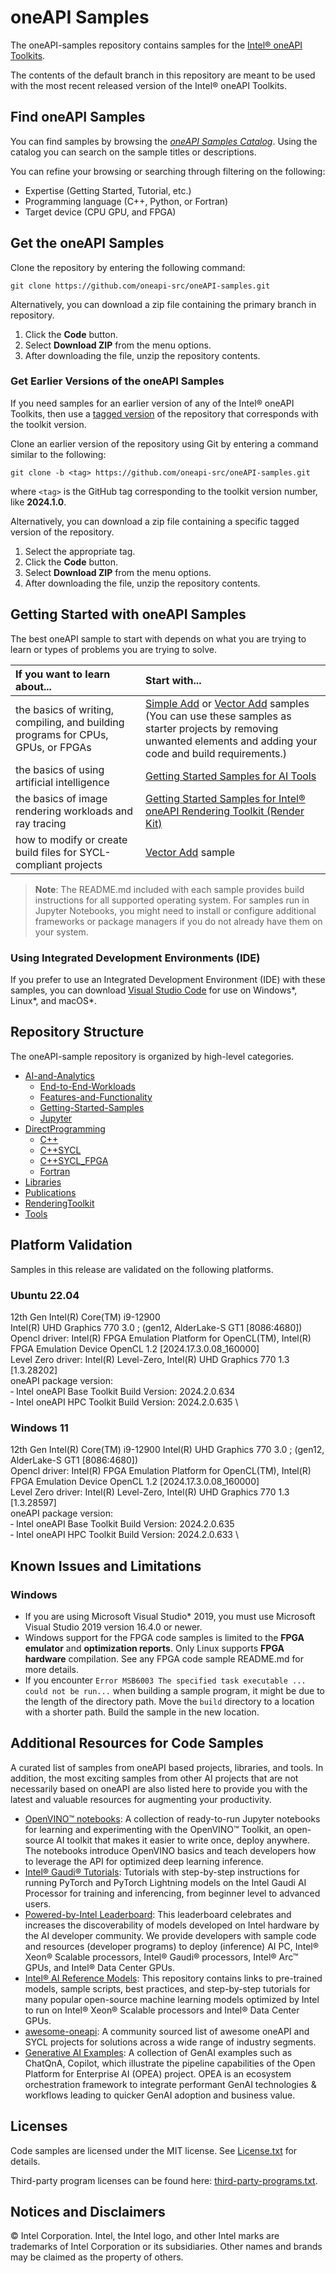 # oneAPI Samples

The oneAPI-samples repository contains samples for the [Intel® oneAPI Toolkits](https://www.intel.com/content/www/us/en/developer/tools/oneapi/toolkits.html).

The contents of the default branch in this repository are meant to be used with the most recent released version of the Intel® oneAPI Toolkits.

## Find oneAPI Samples

You can find samples by browsing the *[oneAPI Samples Catalog](https://oneapi-src.github.io/oneAPI-samples/)*. Using the catalog you can search on the sample titles or descriptions.

You can refine your browsing or searching through filtering on the following:

- Expertise (Getting Started, Tutorial, etc.)
- Programming language (C++, Python, or Fortran)
- Target device (CPU GPU, and FPGA)

## Get the oneAPI Samples

Clone the repository by entering the following command:

`git clone https://github.com/oneapi-src/oneAPI-samples.git`

Alternatively, you can download a zip file containing the primary branch in repository.

1. Click the **Code** button.
2. Select **Download ZIP** from the menu options.
3. After downloading the file, unzip the repository contents.

### Get Earlier Versions of the oneAPI Samples

If you need samples for an earlier version of any of the Intel® oneAPI Toolkits, then use a [tagged version](https://github.com/oneapi-src/oneAPI-samples/tags) of the repository that corresponds with the toolkit version.

Clone an earlier version of the repository using Git by entering a command similar to the following:

`git clone -b <tag> https://github.com/oneapi-src/oneAPI-samples.git`

where `<tag>` is the GitHub tag corresponding to the toolkit version number, like **2024.1.0**.

Alternatively, you can download a zip file containing a specific tagged version of the repository.

1. Select the appropriate tag.
2. Click the **Code** button.
3. Select **Download ZIP** from the menu options.
4. After downloading the file, unzip the repository contents.

## Getting Started with oneAPI Samples

The best oneAPI sample to start with depends on what you are trying to learn or types of problems you are trying to solve.

| If you want to learn about...                                                        | Start with...
|:---                                                                                  |:---
| the basics of writing, compiling, and building programs for CPUs, GPUs, or FPGAs     |[Simple Add](https://github.com/oneapi-src/oneAPI-samples/tree/master/DirectProgramming/C++SYCL/DenseLinearAlgebra/simple-add) or [Vector Add](https://github.com/oneapi-src/oneAPI-samples/tree/master/DirectProgramming/C++SYCL/DenseLinearAlgebra/vector-add) samples <br> (You can use these samples as starter projects by removing unwanted elements and adding your code and build requirements.)
| the basics of using artificial intelligence                                          | [Getting Started Samples for AI Tools](https://github.com/oneapi-src/oneAPI-samples/tree/master/AI-and-Analytics/Getting-Started-Samples)
| the basics of image rendering workloads and ray tracing                              | [Getting Started Samples for Intel® oneAPI Rendering Toolkit (Render Kit)](https://github.com/oneapi-src/oneAPI-samples/tree/master/RenderingToolkit/GettingStarted)
| how to modify or create build files for SYCL-compliant projects                      | [Vector Add](https://github.com/oneapi-src/oneAPI-samples/tree/master/DirectProgramming/C++SYCL/DenseLinearAlgebra/vector-add) sample

>**Note**: The README.md included with each sample provides build instructions for all supported operating system. For samples run in Jupyter Notebooks, you might need to install or configure additional frameworks or package managers if you do not already have them on your system.

### Using Integrated Development Environments (IDE)

If you prefer to use an Integrated Development Environment (IDE) with these samples, you can download [Visual Studio Code](https://code.visualstudio.com/download) for use on Windows*, Linux*, and macOS*.

## Repository Structure

The oneAPI-sample repository is organized by high-level categories.

- [AI-and-Analytics](https://github.com/oneapi-src/oneAPI-samples/tree/master/AI-and-Analytics)
  - [End-to-End-Workloads](https://github.com/oneapi-src/oneAPI-samples/tree/master/AI-and-Analytics/End-to-end-Workloads)
  - [Features-and-Functionality](https://github.com/oneapi-src/oneAPI-samples/tree/master/AI-and-Analytics/Features-and-Functionality)
  - [Getting-Started-Samples](https://github.com/oneapi-src/oneAPI-samples/tree/master/AI-and-Analytics/Getting-Started-Samples)
  - [Jupyter](https://github.com/oneapi-src/oneAPI-samples/tree/master/AI-and-Analytics/Jupyter)
- [DirectProgramming](https://github.com/oneapi-src/oneAPI-samples/tree/master/DirectProgramming)
  - [C++](https://github.com/oneapi-src/oneAPI-samples/tree/master/DirectProgramming/C++)
  - [C++SYCL](https://github.com/oneapi-src/oneAPI-samples/tree/master/DirectProgramming/C++SYCL)
  - [C++SYCL_FPGA](https://github.com/oneapi-src/oneAPI-samples/tree/master/DirectProgramming/C++SYCL_FPGA)
  - [Fortran](https://github.com/oneapi-src/oneAPI-samples/tree/master/DirectProgramming/Fortran)
- [Libraries](https://github.com/oneapi-src/oneAPI-samples/tree/master/Libraries)
- [Publications](https://github.com/oneapi-src/oneAPI-samples/tree/master/Publications)
- [RenderingToolkit](https://github.com/oneapi-src/oneAPI-samples/tree/master/RenderingToolkit)
- [Tools](https://github.com/oneapi-src/oneAPI-samples/tree/master/Tools/)


## Platform Validation

Samples in this release are validated on the following platforms.

### Ubuntu 22.04
12th Gen Intel(R) Core(TM) i9-12900 \
Intel(R) UHD Graphics 770 3.0 ; (gen12, AlderLake-S GT1 [8086:4680]) \
Opencl driver: Intel(R) FPGA Emulation Platform for OpenCL(TM), Intel(R) FPGA Emulation Device OpenCL 1.2 [2024.17.3.0.08_160000] \
Level Zero driver: Intel(R) Level-Zero, Intel(R) UHD Graphics 770 1.3 [1.3.28202] \
oneAPI package version: \
&dash; Intel oneAPI Base Toolkit Build Version: 2024.2.0.634 \
&dash; Intel oneAPI HPC Toolkit Build Version: 2024.2.0.635 \

### Windows 11
12th Gen Intel(R) Core(TM) i9-12900 Intel(R) UHD Graphics 770 3.0 ; (gen12, AlderLake-S GT1 [8086:4680]) \
Opencl driver: Intel(R) FPGA Emulation Platform for OpenCL(TM), Intel(R) FPGA Emulation Device OpenCL 1.2 [2024.17.3.0.08_160000] \
Level Zero driver: Intel(R) Level-Zero, Intel(R) UHD Graphics 770 1.3 [1.3.28597] \
oneAPI package version: \
&dash; Intel oneAPI Base Toolkit Build Version: 2024.2.0.635 \
&dash; Intel oneAPI HPC Toolkit Build Version: 2024.2.0.633 \

## Known Issues and Limitations

### Windows

- If you are using Microsoft Visual Studio* 2019, you must use Microsoft Visual Studio 2019 version 16.4.0 or newer.
- Windows support for the FPGA code samples is limited to the **FPGA emulator** and **optimization reports**. Only Linux supports **FPGA hardware** compilation. See any FPGA code sample README.md for more details.
- If you encounter `Error MSB6003 The specified task executable ... could not be run...` when building a sample program, it might be due to the length of the directory path. Move the `build` directory to a location with a shorter path. Build the sample in the new location.

## Additional Resources for Code Samples
A curated list of samples from oneAPI based projects, libraries, and tools. In addition, the most exciting samples from other AI projects that are not necessarily based on oneAPI are also listed here to provide you with the latest and valuable resources for augmenting your productivity.
-	[OpenVINO™ notebooks](https://github.com/openvinotoolkit/openvino_notebooks/tree/latest/notebooks): A collection of ready-to-run Jupyter notebooks for learning and experimenting with the OpenVINO™ Toolkit, an open-source AI toolkit that makes it easier to write once, deploy anywhere. The notebooks introduce OpenVINO basics and teach developers how to leverage the API for optimized deep learning inference.
-	[Intel® Gaudi®  Tutorials](https://github.com/HabanaAI/Gaudi-tutorials): Tutorials with step-by-step instructions for running PyTorch and PyTorch Lightning models on the Intel Gaudi AI Processor for training and inferencing, from beginner level to advanced users.
-	[Powered-by-Intel Leaderboard](https://huggingface.co/spaces/Intel/powered_by_intel_llm_leaderboard): This leaderboard celebrates and increases the discoverability of models developed on Intel hardware by the AI developer community. We provide developers with sample code and resources (developer programs) to deploy (inference) AI PC, Intel® Xeon® Scalable processors, Intel® Gaudi® processors, Intel® Arc™ GPUs, and Intel® Data Center GPUs.
-	[Intel® AI Reference Models](https://github.com/intel/models): This repository contains links to pre-trained models, sample scripts, best practices, and step-by-step tutorials for many popular open-source machine learning models optimized by Intel to run on Intel® Xeon® Scalable processors and Intel® Data Center GPUs.
-	[awesome-oneapi](https://github.com/oneapi-community/awesome-oneapi): A community sourced list of awesome oneAPI and SYCL projects for solutions across a wide range of industry segments.
- [Generative AI Examples](https://github.com/opea-project/GenAIExamples): A collection of GenAI examples such as ChatQnA, Copilot, which illustrate the pipeline capabilities of the Open Platform for Enterprise AI (OPEA) project. OPEA is an ecosystem orchestration framework to integrate performant GenAI technologies & workflows leading to quicker GenAI adoption and business value.

## Licenses

Code samples are licensed under the MIT license. See [License.txt](https://github.com/oneapi-src/oneAPI-samples/blob/master/License.txt) for details.

Third-party program licenses can be found here: [third-party-programs.txt](https://github.com/oneapi-src/oneAPI-samples/blob/master/third-party-programs.txt).

## Notices and Disclaimers

© Intel Corporation. Intel, the Intel logo, and other Intel marks are trademarks of Intel Corporation or its subsidiaries. Other names and brands may be claimed as the property of others.
